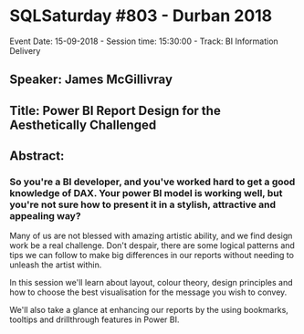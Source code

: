# SQLSaturday #803 - Durban 2018
Event Date: 15-09-2018 - Session time: 15:30:00 - Track: BI Information Delivery
## Speaker: James McGillivray
## Title: Power BI Report Design for the Aesthetically Challenged
## Abstract:
### So you're a BI developer, and you've worked hard to get a good knowledge of DAX. Your power BI model is working well, but you're not sure how to present it in a stylish, attractive and appealing way?

Many of us are not blessed with amazing artistic ability, and we find design work be a real challenge. Don't despair, there are some logical patterns and tips we can follow to make big differences in our reports without needing to unleash the artist within.

In this session we'll learn about layout, colour theory, design principles and how to choose the best visualisation for the message you wish to convey.

We'll also take a glance at enhancing our reports by the using bookmarks, tooltips and drillthrough features in Power BI.
